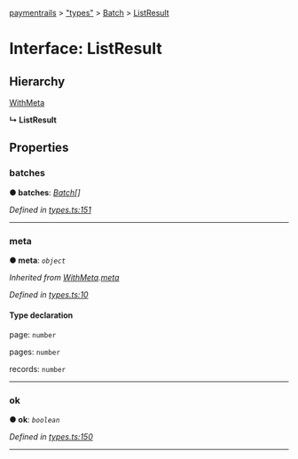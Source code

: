 [paymentrails](../README.md) > ["types"](../modules/_types_.md) > [Batch](../modules/_types_.batch.md) > [ListResult](../interfaces/_types_.batch.listresult.md)



# Interface: ListResult

## Hierarchy


 [WithMeta](_types_.serializer.withmeta.md)

**↳ ListResult**








## Properties
<a id="batches"></a>

###  batches

**●  batches**:  *[Batch](_types_.batch.batch.md)[]* 

*Defined in [types.ts:151](https://github.com/PaymentRails/javascript-sdk/blob/e46ce8e/lib/types.ts#L151)*





___

<a id="meta"></a>

###  meta

**●  meta**:  *`object`* 

*Inherited from [WithMeta](_types_.serializer.withmeta.md).[meta](_types_.serializer.withmeta.md#meta)*

*Defined in [types.ts:10](https://github.com/PaymentRails/javascript-sdk/blob/e46ce8e/lib/types.ts#L10)*


#### Type declaration




 page: `number`






 pages: `number`






 records: `number`







___

<a id="ok"></a>

###  ok

**●  ok**:  *`boolean`* 

*Defined in [types.ts:150](https://github.com/PaymentRails/javascript-sdk/blob/e46ce8e/lib/types.ts#L150)*





___


